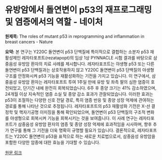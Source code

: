 # 유방암에서 돌연변이 p53의 재프로그래밍 및 염증에서의 역할 - 네이처

**원제목:** The roles of mutant p53 in reprogramming and inflammation in breast cancers - Nature

**요약:** 본 연구는 Y220C 돌연변이 p53 단백질에 특이적으로 결합하는 소분자 p53 재활성제인 레자타포프트(rezatapopt)의 임상 1상 PYNNACLE 시험 결과를 바탕으로 삼중음성 유방암 환자의 치료 사례를 제시합니다. 레자타포프트는 야생형 p53 또는 다른 돌연변이 p53 단백질과는 상호작용하지 않고 Y220C 돌연변이 p53 단백질의 야생형 구조를 안정화시켜 p53 기능을 재활성화하는 기전을 가지고 있습니다.  이 연구에서, 삼중음성 유방암 환자는 레자타포프트 투여 1주일 만에 유방 및 좌측 팔의 심한 염증이 호전되었고, 단기간 내에 완전히 회복되었습니다. 6주 후 종양 크기는 41% 감소하였으며, 24개월 이상 지속적인 염증 소실 및 종양 감소 효과가 관찰되었습니다.  이러한 효과는 p53이 조절하는 다양한 신호 전달 경로, 특히 염증 반응 및 종양 성장 억제에 관여하는 경로를 통해 나타난 것으로 추정됩니다.  레자타포프트의 p53 재활성화 기전은 X-선 결정학 및 핵자기공명 이미징을 통해 확인되었으며,  돌연변이 p53 단백질의 구조적 변화를 야생형으로 회복시켜 기능을 회복시키는 것을 보여줍니다.  이 사례 연구는 레자타포프트가 삼중음성 유방암 환자의 염증 및 종양 성장 억제에 효과적임을 시사하며, 향후 추가 연구를 통해 그 기전을 더욱 명확히 규명할 필요가 있습니다.  결론적으로, 레자타포프트는 Y220C 돌연변이 p53을 표적으로 하는 새로운 치료법으로서,  삼중음성 유방암을 포함한 다양한 암종에 대한 효능을 기대할 수 있습니다.

[원문 링크](https://www.nature.com/articles/s41418-025-01549-w)
